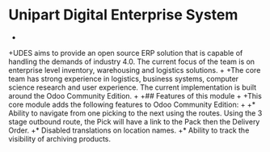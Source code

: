 # Unipart Digital Enterprise System
 +
 +UDES aims to provide an open source ERP solution that is capable of handling the demands of industry 4.0. The current focus of the team is on enterprise level inventory, warehousing and logistics solutions. 
 +
 +The core team has strong experience in logistics, business systems, computer science research and user experience. The current implementation is built around the Odoo Community Edition.
 +
 +## Features of this module
 +
 +This core module adds the following features to Odoo Community Edition:
 +
 +* Ability to navigate from one picking to the next using the routes. Using the 3 stage outbound route, the Pick will have a link to the Pack then the Delivery Order.
 +* Disabled translations on location names.
 +* Ability to track the visibility of archiving products.
